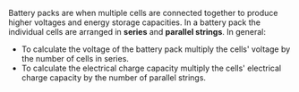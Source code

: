 Battery packs are when multiple cells are connected together to produce higher voltages and energy storage capacities.
In a battery pack the individual cells are arranged in **series** and **parallel strings**.
In general:
- To calculate the voltage of the battery pack multiply the cells' voltage by the number of cells in series.
- To calculate the electrical charge capacity multiply the cells' electrical charge capacity by the number of parallel strings.

